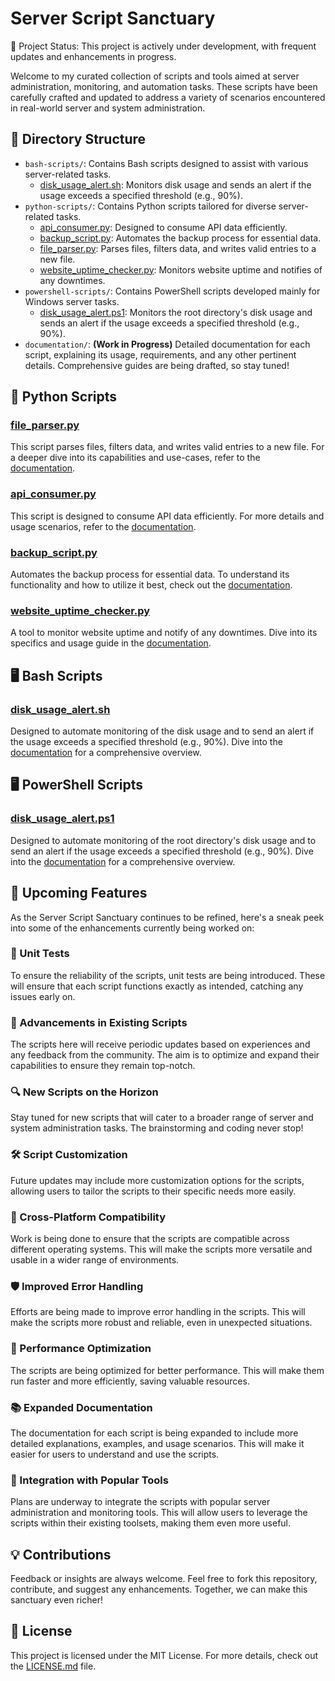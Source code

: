 # Server Script Sanctuary

🚀 Project Status: This project is actively under development, with frequent updates and enhancements in progress.

Welcome to my curated collection of scripts and tools aimed at server administration, monitoring, and automation tasks. These scripts have been carefully crafted and updated to address a variety of scenarios encountered in real-world server and system administration.

## 📁 Directory Structure

- `bash-scripts/`: Contains Bash scripts designed to assist with various server-related tasks.
  - [disk_usage_alert.sh](./bash-scripts/disk_usage_alert.sh): Monitors disk usage and sends an alert if the usage exceeds a specified threshold (e.g., 90%).
- `python-scripts/`: Contains Python scripts tailored for diverse server-related tasks.
  - [api_consumer.py](./python-scripts/api_consumer.py): Designed to consume API data efficiently.
  - [backup_script.py](./python-scripts/backup_script.py): Automates the backup process for essential data.
  - [file_parser.py](./python-scripts/file_parser.py): Parses files, filters data, and writes valid entries to a new file.
  - [website_uptime_checker.py](./python-scripts/website_uptime_checker.py): Monitors website uptime and notifies of any downtimes.
- `powershell-scripts/`: Contains PowerShell scripts developed mainly for Windows server tasks.
  - [disk_usage_alert.ps1](./powershell-scripts/disk_usage_alert.ps1): Monitors the root directory's disk usage and sends an alert if the usage exceeds a specified threshold (e.g., 90%).
- `documentation/`: **(Work in Progress)** Detailed documentation for each script, explaining its usage, requirements, and any other pertinent details. Comprehensive guides are being drafted, so stay tuned!

## 🐍 Python Scripts

### [file_parser.py](./python-scripts/file_parser.py)

This script parses files, filters data, and writes valid entries to a new file. For a deeper dive into its capabilities and use-cases, refer to the [documentation](./documentation/file_parser.md).

### [api_consumer.py](./python-scripts/api_consumer.py)

This script is designed to consume API data efficiently. For more details and usage scenarios, refer to the [documentation](./documentation/api_consumer.md).

### [backup_script.py](./python-scripts/backup_script.py)

Automates the backup process for essential data. To understand its functionality and how to utilize it best, check out the [documentation](./documentation/backup_script.md).

### [website_uptime_checker.py](./python-scripts/website_uptime_checker.py)

A tool to monitor website uptime and notify of any downtimes. Dive into its specifics and usage guide in the [documentation](./documentation/website_uptime_checker.md).

## 🖥️ Bash Scripts

### [disk_usage_alert.sh](./bash-scripts/disk_usage_alert.sh)

Designed to automate monitoring of the disk usage and to send an alert if the usage exceeds a specified threshold (e.g., 90%). Dive into the [documentation](./documentation/disk_usage_alert.sh.md) for a comprehensive overview.

## 🖥️ PowerShell Scripts

### [disk_usage_alert.ps1](./powershell-scripts/disk_usage_alert.ps1)

Designed to automate monitoring of the root directory's disk usage and to send an alert if the usage exceeds a specified threshold (e.g., 90%). Dive into the [documentation](./documentation/disk_usage_alert.ps1.md) for a comprehensive overview.

## 🚀 Upcoming Features

As the Server Script Sanctuary continues to be refined, here's a sneak peek into some of the enhancements currently being worked on:

### 🧪 Unit Tests

To ensure the reliability of the scripts, unit tests are being introduced. These will ensure that each script functions exactly as intended, catching any issues early on.

### 🌱 Advancements in Existing Scripts

The scripts here will receive periodic updates based on experiences and any feedback from the community. The aim is to optimize and expand their capabilities to ensure they remain top-notch.

### 🔍 New Scripts on the Horizon

Stay tuned for new scripts that will cater to a broader range of server and system administration tasks. The brainstorming and coding never stop!

### 🛠️ Script Customization

Future updates may include more customization options for the scripts, allowing users to tailor the scripts to their specific needs more easily.

### 🔄 Cross-Platform Compatibility

Work is being done to ensure that the scripts are compatible across different operating systems. This will make the scripts more versatile and usable in a wider range of environments.

### 🛡️ Improved Error Handling

Efforts are being made to improve error handling in the scripts. This will make the scripts more robust and reliable, even in unexpected situations.

### 🚀 Performance Optimization

The scripts are being optimized for better performance. This will make them run faster and more efficiently, saving valuable resources.

### 📚 Expanded Documentation

The documentation for each script is being expanded to include more detailed explanations, examples, and usage scenarios. This will make it easier for users to understand and use the scripts.

### 🧩 Integration with Popular Tools

Plans are underway to integrate the scripts with popular server administration and monitoring tools. This will allow users to leverage the scripts within their existing toolsets, making them even more useful.

## 💡 Contributions

Feedback or insights are always welcome. Feel free to fork this repository, contribute, and suggest any enhancements. Together, we can make this sanctuary even richer!

## 📜 License

This project is licensed under the MIT License. For more details, check out the [LICENSE.md](LICENSE.md) file.
